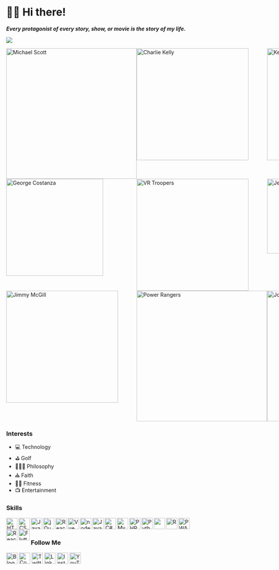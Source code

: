 # 🖖🏾 Hi there!

***Every protagonist of every story, show, or movie is the story of my life.***

<img src="http://github-readme-streak-stats.herokuapp.com?user=theuiguru&theme=Javascript-dark&date_format=M%20j%5B%2C%20Y%5D&background=011E41" /> <!--<img src="https://github-readme-stats.vercel.app/api?username=theuiguru&show_icons=true&theme=flag-india&hide_border=false&border_radius=8px&&count_private=true&include_all_commits=true" />-->

<div style="display:grid; grid-template-columns:repeat(3, 1fr);"><img src="https://i.imgur.com/HTBxpUz.png" alt="Michael Scott" title="Michael Scott" width="350" />
<img src="https://media2.giphy.com/media/9PaC2UWEsnIG6nXcsn/giphy.gif" alt="Charlie Kelly" title="Charlie Kelly" width="300" />
<img src="https://media.giphy.com/media/7pyYl7h9VnSyUHYaw9/giphy.gif" alt="Kevin Pearson" title="Kevin Pearson" width="300" />
<img src="https://media2.giphy.com/media/Yy2H6trIkODoA/giphy.gif" alt="George Costanza" title="George Costanza" width="260" />
<img src="https://media3.giphy.com/media/DK9NoD7j2nRVm/giphy.gif" alt="VR Troopers" title="VR Troopers" width="300" />
<img src="https://media2.giphy.com/media/LiljwvntZmf4c/giphy.gif" alt="Jesse Pinkman" title="Jesse Pinkman" width="200" />
<img src="https://media1.giphy.com/media/l0EwYGlvQ7STj3wyc/giphy.gif" alt="Jimmy McGill" title="Jimmy McGill" width="300" />
<img src="https://media4.giphy.com/media/b3Owrrk9ZsC4w/giphy.gif" alt="Power Rangers" title="Power Rangers" width="350" />
<img src="https://media.giphy.com/media/EktxJpVkq9VcCu5YjT/giphy-downsized-large.gif" alt="Jordan Spieth" title="Jordan Spieth" width="350"></div>

### Interests
- 💻 Technology
- ⛳ Golf
- 🧘🏽‍♂️ Philosophy
- ⛪️ Faith
- 🏋️‍♂️ Fitness
- 📺 Entertainment

### Skills
<img src="https://cdn.jsdelivr.net/npm/simple-icons@v3/icons/html5.svg" title="HTML5" width="30" align="left">
<img src="https://cdn.jsdelivr.net/npm/simple-icons@v3/icons/css3.svg" title="CSS3" width="30" align="left">
<img src="https://cdn.jsdelivr.net/npm/simple-icons@v3/icons/javascript.svg" title="JavaScript" width="30" align="left">
<img src="https://cdn.jsdelivr.net/npm/simple-icons@v3/icons/jquery.svg" title="jQuery" width="30" align="left">
<img src="https://cdn.jsdelivr.net/npm/simple-icons@v3/icons/react.svg" title="React" width="30" align="left">
<img src="https://cdn.jsdelivr.net/npm/simple-icons@5.19.0/icons/vuedotjs.svg" title="Vue" width="30" align="left">
<img src="https://cdn.jsdelivr.net/npm/simple-icons@5.19.0/icons/nodedotjs.svg" title="nodeJS" width="30" align="left">
<img src="https://cdn.jsdelivr.net/npm/simple-icons@v3/icons/java.svg" title="Java" width="30" align="left">
<img src="https://cdn.jsdelivr.net/npm/simple-icons@v3/icons/csharp.svg" title="C#" width="30" align="left">
<img src="https://cdn.jsdelivr.net/npm/simple-icons@v3/icons/mysql.svg" title="MySQL" width="30" align="left">
<img src="https://cdn.jsdelivr.net/npm/simple-icons@v3/icons/php.svg" title="PHP" width="30" align="left">
<img src="https://cdn.jsdelivr.net/npm/simple-icons@v3/icons/python.svg" title="Python" width="30" align="left">
<img src="https://cdn.jsdelivr.net/npm/simple-icons@v3/icons/ruby.svg" titles="Ruby" width="30" align="left">
<img src="https://cdn.jsdelivr.net/npm/simple-icons@v3/icons/r.svg" title="R" width="30" align="left">
<img src="https://cdn.jsdelivr.net/npm/simple-icons@5.19.0/icons/pwa.svg" title="PWA" width="30" align="left">
<img src="https://cdn.jsdelivr.net/npm/simple-icons@v3/icons/react.svg" title="React Native" width="30" align="left">
<img src="https://cdn.jsdelivr.net/npm/simple-icons@v3/icons/flutter.svg" title="Flutter" width="30" align="left">
<br/><br/>

### Follow Me
<a href="https://theuiguru.blogspot.com" target="_blank"><img src="https://cdn.jsdelivr.net/npm/simple-icons@v3/icons/blogger.svg" title="Blogger" width="30"></a> 
<a href="https://codepen.io/cthomas" target="_blank"><img src="https://cdn.jsdelivr.net/npm/simple-icons@v3/icons/codepen.svg" title="CodePen" width="30"></a> 
<a href="https://twitter.com/cthomas1211" target="_blank"><img src="https://cdn.jsdelivr.net/npm/simple-icons@v3/icons/twitter.svg" title="Twitter" width="30"></a> 
<a href="https://linkedin.com/in/christhomas101" target="_blank"><img src="https://cdn.jsdelivr.net/npm/simple-icons@v3/icons/linkedin.svg" title="LinkedIn" width="30"></a> 
<a href="https://instagr.am/cthomas1211" target="_blank"><img src="https://cdn.jsdelivr.net/npm/simple-icons@v3/icons/instagram.svg" title="Instagram" width="30"></a> 
<a href="https://youtube.com/ndnweb24" target="_blank"><img src="https://cdn.jsdelivr.net/npm/simple-icons@v3/icons/youtube.svg" title="YouTube" width="30"></a>
